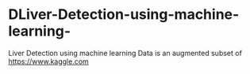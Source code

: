 # DLiver-Detection-using-machine-learning-
Liver Detection using machine learning 
Data is an augmented subset of https://www.kaggle.com
